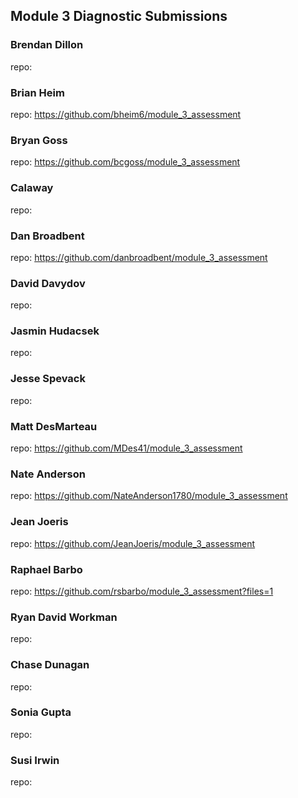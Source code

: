 ## Module 3 Diagnostic Submissions

### Brendan Dillon
repo:

### Brian Heim
repo: https://github.com/bheim6/module_3_assessment

### Bryan Goss
repo: https://github.com/bcgoss/module_3_assessment

### Calaway
repo:

### Dan Broadbent
repo: https://github.com/danbroadbent/module_3_assessment

### David Davydov
repo:

### Jasmin Hudacsek
repo:

### Jesse Spevack
repo:

### Matt DesMarteau
repo: https://github.com/MDes41/module_3_assessment

### Nate Anderson
repo: https://github.com/NateAnderson1780/module_3_assessment

### Jean Joeris
repo: https://github.com/JeanJoeris/module_3_assessment

### Raphael Barbo
repo: https://github.com/rsbarbo/module_3_assessment?files=1

### Ryan David Workman
repo:

### Chase Dunagan
repo:

### Sonia Gupta
repo:

### Susi Irwin
repo:
